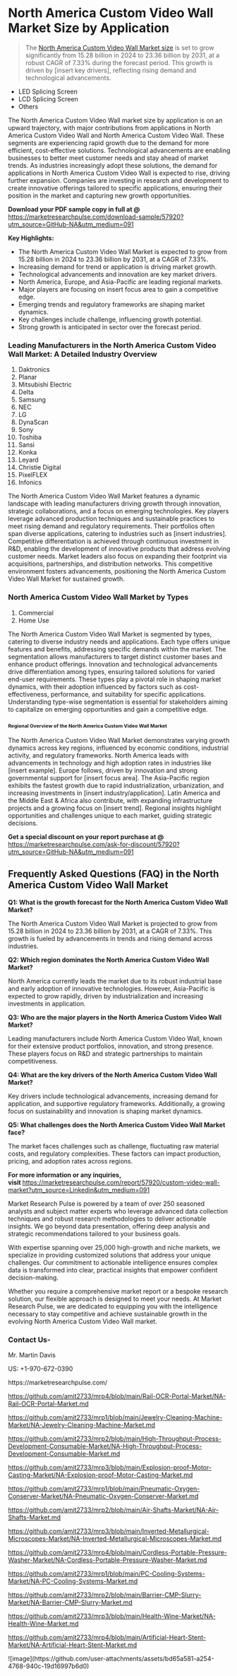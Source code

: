 <h1>North America Custom Video Wall Market&nbsp;Size by Application</h1><blockquote><p>The <a href="https://marketresearchpulse.com/download-sample/57920?utm_source=GitHub-NA&amp;utm_medium=091">North America Custom Video Wall Market size</a> is set to grow significantly from 15.28 billion in 2024 to 23.36 billion by 2031, at a robust CAGR of 7.33% during the forecast period. This growth is driven by [insert key drivers], reflecting rising demand and technological advancements.</p></blockquote><ul><li>LED Splicing Screen<li> LCD Splicing Screen<li> Others</li></ul><p>The North America Custom Video Wall market size by application is on an upward trajectory, with major contributions from applications in North America Custom Video Wall and North America Custom Video Wall. These segments are experiencing rapid growth due to the demand for more efficient, cost-effective solutions. Technological advancements are enabling businesses to better meet customer needs and stay ahead of market trends. As industries increasingly adopt these solutions, the demand for applications in North America Custom Video Wall is expected to rise, driving further expansion. Companies are investing in research and development to create innovative offerings tailored to specific applications, ensuring their position in the market and capturing new growth opportunities.</p><p><strong>Download your PDF sample copy in full at @ </strong><a href="https://marketresearchpulse.com/download-sample/57920?utm_source=GitHub-NA&amp;utm_medium=091">https://marketresearchpulse.com/download-sample/57920?utm_source=GitHub-NA&amp;utm_medium=091</a></p><p><strong>Key Highlights: </strong></p><ul><li>The North America Custom Video Wall Market is expected to grow from 15.28 billion in 2024 to 23.36 billion by 2031, at a CAGR of 7.33%.</li><li>Increasing demand for trend or application is driving market growth.</li><li>Technological advancements and innovation are key market drivers.</li><li>North America, Europe, and Asia-Pacific are leading regional markets.</li><li>Major players are focusing on insert focus area to gain a competitive edge.</li><li>Emerging trends and regulatory frameworks are shaping market dynamics.</li><li>Key challenges include challenge, influencing growth potential.</li><li>Strong growth is anticipated in sector over the forecast period.</li></ul><h3>Leading Manufacturers in the North America Custom Video Wall Market: A Detailed Industry Overview</h3><ol><li>Daktronics</li><li>Planar</li><li>Mitsubishi Electric</li><li>Delta</li><li>Samsung</li><li>NEC</li><li>LG</li><li>DynaScan</li><li>Sony</li><li>Toshiba</li><li>Sansi</li><li>Konka</li><li>Leyard</li><li>Christie Digital</li><li>PixelFLEX</li><li>Infonics</li></ol><div class="flex max-w-full flex-col flex-grow"><div class="min-h-8 text-message flex w-full flex-col items-end gap-2 whitespace-normal break-words [.text-message+&amp;]:mt-5" dir="auto" data-message-author-role="assistant" data-message-id="fd8432e4-4910-450d-b182-61b7bfb0a01f" data-message-model-slug="gpt-4o"><div class="flex w-full flex-col gap-1 empty:hidden first:pt-[3px]"><div class="markdown prose w-full break-words dark:prose-invert light"><p>The North America Custom Video Wall Market features a dynamic landscape with leading manufacturers driving growth through innovation, strategic collaborations, and a focus on emerging technologies. Key players leverage advanced production techniques and sustainable practices to meet rising demand and regulatory requirements. Their portfolios often span diverse applications, catering to industries such as [insert industries]. Competitive differentiation is achieved through continuous investment in R&amp;D, enabling the development of innovative products that address evolving customer needs. Market leaders also focus on expanding their footprint via acquisitions, partnerships, and distribution networks. This competitive environment fosters advancements, positioning the North America Custom Video Wall Market for sustained growth.</p></div></div></div></div><h3>North America Custom Video Wall Market by Types</h3><ol><li>Commercial<li> Home Use</li></ol><div class="flex max-w-full flex-col flex-grow"><div class="min-h-8 text-message flex w-full flex-col items-end gap-2 whitespace-normal break-words [.text-message+&amp;]:mt-5" dir="auto" data-message-author-role="assistant" data-message-id="084470be-0bb7-4664-bddf-5156b4f41249" data-message-model-slug="gpt-4o-mini"><div class="flex w-full flex-col gap-1 empty:hidden first:pt-[3px]"><div class="markdown prose w-full break-words dark:prose-invert light"><p>The North America Custom Video Wall Market is segmented by types, catering to diverse industry needs and applications. Each type offers unique features and benefits, addressing specific demands within the market. The segmentation allows manufacturers to target distinct customer bases and enhance product offerings. Innovation and technological advancements drive differentiation among types, ensuring tailored solutions for varied end-user requirements. These types play a pivotal role in shaping market dynamics, with their adoption influenced by factors such as cost-effectiveness, performance, and suitability for specific applications. Understanding type-wise segmentation is essential for stakeholders aiming to capitalize on emerging opportunities and gain a competitive edge.</p></div></div></div></div><h3><span style="font-size: 11px;">Regional Overview of the North America Custom Video Wall Market</span></h3><div class="flex max-w-full flex-col flex-grow"><div class="min-h-8 text-message flex w-full flex-col items-end gap-2 whitespace-normal break-words [.text-message+&amp;]:mt-5" dir="auto" data-message-author-role="assistant" data-message-id="e9038762-ce64-4e30-91c9-9bd413514231" data-message-model-slug="gpt-4o-mini"><div class="flex w-full flex-col gap-1 empty:hidden first:pt-[3px]"><div class="markdown prose w-full break-words dark:prose-invert light"><p>The North America Custom Video Wall Market demonstrates varying growth dynamics across key regions, influenced by economic conditions, industrial activity, and regulatory frameworks. North America leads with advancements in technology and high adoption rates in industries like [insert example]. Europe follows, driven by innovation and strong governmental support for [insert focus area]. The Asia-Pacific region exhibits the fastest growth due to rapid industrialization, urbanization, and increasing investments in [insert industry/application]. Latin America and the Middle East &amp; Africa also contribute, with expanding infrastructure projects and a growing focus on [insert trend]. Regional insights highlight opportunities and challenges unique to each market, guiding strategic decisions.</p></div></div></div></div><p><strong>Get a special discount on your report purchase at @ </strong><a href="https://marketresearchpulse.com/ask-for-discount/57920?utm_source=GitHub-NA&amp;utm_medium=091">https://marketresearchpulse.com/ask-for-discount/57920?utm_source=GitHub-NA&amp;utm_medium=091</a></p><h2>Frequently Asked Questions (FAQ) in the North America Custom Video Wall Market</h2><p><strong>Q1: What is the growth forecast for the North America Custom Video Wall Market?</strong></p><p>The North America Custom Video Wall Market is projected to grow from 15.28 billion in 2024 to 23.36 billion by 2031, at a CAGR of 7.33%. This growth is fueled by advancements in trends and rising demand across industries.</p><p><strong>Q2: Which region dominates the North America Custom Video Wall Market?</strong></p><p>North America currently leads the market due to its robust industrial base and early adoption of innovative technologies. However, Asia-Pacific is expected to grow rapidly, driven by industrialization and increasing investments in application.</p><p><strong>Q3: Who are the major players in the North America Custom Video Wall Market?</strong></p><p>Leading manufacturers include North America Custom Video Wall, known for their extensive product portfolios, innovation, and strong presence. These players focus on R&amp;D and strategic partnerships to maintain competitiveness.</p><p><strong>Q4: What are the key drivers of the North America Custom Video Wall Market?</strong></p><p>Key drivers include technological advancements, increasing demand for application, and supportive regulatory frameworks. Additionally, a growing focus on sustainability and innovation is shaping market dynamics.</p><p><strong>Q5: What challenges does the North America Custom Video Wall Market face?</strong></p><p>The market faces challenges such as challenge, fluctuating raw material costs, and regulatory complexities. These factors can impact production, pricing, and adoption rates across regions.</p><p><strong>For more information or any inquiries, visit&nbsp;</strong><a href="https://marketresearchpulse.com/report/57920/custom-video-wall-market?utm_source=Linkedin&utm_medium=091">https://marketresearchpulse.com/report/57920/custom-video-wall-market?utm_source=Linkedin&utm_medium=091</a></p><p>Market Research Pulse is powered by a team of over 250 seasoned analysts and subject matter experts who leverage advanced data collection techniques and robust research methodologies to deliver actionable insights. We go beyond data presentation, offering deep analysis and strategic recommendations tailored to your business goals.</p><p>With expertise spanning over 25,000 high-growth and niche markets, we specialize in providing customized solutions that address your unique challenges. Our commitment to actionable intelligence ensures complex data is transformed into clear, practical insights that empower confident decision-making.</p><p>Whether you require a comprehensive market report or a bespoke research solution, our flexible approach is designed to meet your needs. At Market Research Pulse, we are dedicated to equipping you with the intelligence necessary to stay competitive and achieve sustainable growth in the evolving North America Custom Video Wall market.</p><h3><strong>Contact Us-</strong></h3><p>Mr. Martin Davis</p><p>US: +1-970-672-0390</p><p>https://marketresearchpulse.com/</p><p><a href="https://github.com/amit2733/mrp4/blob/main/Rail-OCR-Portal-Market/NA-Rail-OCR-Portal-Market.md">https://github.com/amit2733/mrp4/blob/main/Rail-OCR-Portal-Market/NA-Rail-OCR-Portal-Market.md</a></p><p><a href="https://github.com/amit2733/mrp1/blob/main/Jewelry-Cleaning-Machine-Market/NA-Jewelry-Cleaning-Machine-Market.md">https://github.com/amit2733/mrp1/blob/main/Jewelry-Cleaning-Machine-Market/NA-Jewelry-Cleaning-Machine-Market.md</a></p><p><a href="https://github.com/amit2733/mrp2/blob/main/High-Throughput-Process-Development-Consumable-Market/NA-High-Throughput-Process-Development-Consumable-Market.md">https://github.com/amit2733/mrp2/blob/main/High-Throughput-Process-Development-Consumable-Market/NA-High-Throughput-Process-Development-Consumable-Market.md</a></p><p><a href="https://github.com/amit2733/mrp3/blob/main/Explosion-proof-Motor-Casting-Market/NA-Explosion-proof-Motor-Casting-Market.md">https://github.com/amit2733/mrp3/blob/main/Explosion-proof-Motor-Casting-Market/NA-Explosion-proof-Motor-Casting-Market.md</a></p><p><a href="https://github.com/amit2733/mrp1/blob/main/Pneumatic-Oxygen-Conserver-Market/NA-Pneumatic-Oxygen-Conserver-Market.md">https://github.com/amit2733/mrp1/blob/main/Pneumatic-Oxygen-Conserver-Market/NA-Pneumatic-Oxygen-Conserver-Market.md</a></p><p><a href="https://github.com/amit2733/mrp2/blob/main/Air-Shafts-Market/NA-Air-Shafts-Market.md">https://github.com/amit2733/mrp2/blob/main/Air-Shafts-Market/NA-Air-Shafts-Market.md</a></p><p><a href="https://github.com/amit2733/mrp3/blob/main/Inverted-Metallurgical-Microscopes-Market/NA-Inverted-Metallurgical-Microscopes-Market.md">https://github.com/amit2733/mrp3/blob/main/Inverted-Metallurgical-Microscopes-Market/NA-Inverted-Metallurgical-Microscopes-Market.md</a></p><p><a href="https://github.com/amit2733/mrp4/blob/main/Cordless-Portable-Pressure-Washer-Market/NA-Cordless-Portable-Pressure-Washer-Market.md">https://github.com/amit2733/mrp4/blob/main/Cordless-Portable-Pressure-Washer-Market/NA-Cordless-Portable-Pressure-Washer-Market.md</a></p><p><a href="https://github.com/amit2733/mrp1/blob/main/PC-Cooling-Systems-Market/NA-PC-Cooling-Systems-Market.md">https://github.com/amit2733/mrp1/blob/main/PC-Cooling-Systems-Market/NA-PC-Cooling-Systems-Market.md</a></p><p><a href="https://github.com/amit2733/mrp2/blob/main/Barrier-CMP-Slurry-Market/NA-Barrier-CMP-Slurry-Market.md">https://github.com/amit2733/mrp2/blob/main/Barrier-CMP-Slurry-Market/NA-Barrier-CMP-Slurry-Market.md</a></p><p><a href="https://github.com/amit2733/mrp3/blob/main/Health-Wine-Market/NA-Health-Wine-Market.md">https://github.com/amit2733/mrp3/blob/main/Health-Wine-Market/NA-Health-Wine-Market.md</a></p><p><a href="https://github.com/amit2733/mrp4/blob/main/Artificial-Heart-Stent-Market/NA-Artificial-Heart-Stent-Market.md">https://github.com/amit2733/mrp4/blob/main/Artificial-Heart-Stent-Market/NA-Artificial-Heart-Stent-Market.md</a></p>
![image](https://github.com/user-attachments/assets/bd65a581-a254-4768-940c-19d16997b6d0)
